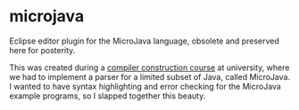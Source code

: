 # microjava

Eclipse editor plugin for the MicroJava language, obsolete and preserved here for posterity.

This was created during a [compiler construction course](http://ssw.jku.at/Teaching/Lectures/UB/UE/2014/index.html)
at university, where we had to implement a parser for a limited subset of Java, called MicroJava.
I wanted to have syntax highlighting and error checking for the MicroJava example programs,
so I slapped together this beauty.
